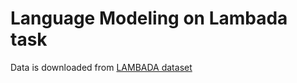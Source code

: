 # Language Modeling on Lambada task #

Data is downloaded from [LAMBADA dataset](http://clic.cimec.unitn.it/lambada/)